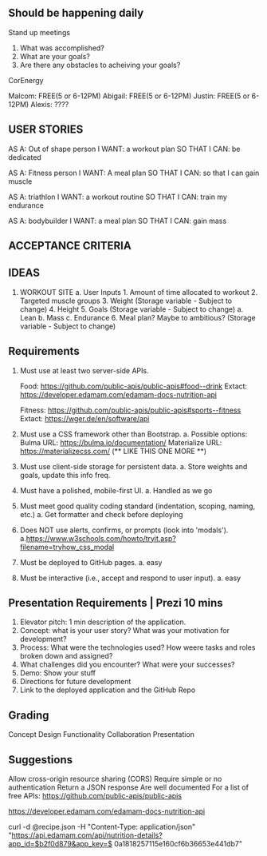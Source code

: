 ## Should be happening daily
Stand up meetings
1. What was accomplished?
2. What are your goals?
3. Are there any obstacles to acheiving your goals?

CorEnergy

Malcom: FREE(5 or 6-12PM)
Abigail: FREE(5 or 6-12PM)
Justin: FREE(5 or 6-12PM)
Alexis: ????


## USER STORIES

AS A: Out of shape person
I WANT: a workout plan
SO THAT I CAN: be dedicated

AS A: Fitness person
I WANT: A meal plan
SO THAT I CAN: so that I can gain muscle

AS A: triathlon
I WANT: a workout routine
SO THAT I CAN: train my endurance

AS A: bodybuilder
I WANT: a meal plan
SO THAT I CAN: gain mass


## ACCEPTANCE CRITERIA


## IDEAS
1. WORKOUT SITE
	a. User Inputs
		1. Amount of time allocated to workout
		2. Targeted muscle groups
		3. Weight (Storage variable - Subject to change)
		4. Height
		5. Goals (Storage variable - Subject to change)
			a. Lean
			b. Mass
			c. Endurance
		6. Meal plan? Maybe to ambitious? (Storage variable - Subject to change)


## Requirements
1. Must use at least two server-side APIs.

	Food: https://github.com/public-apis/public-apis#food--drink
		Extact: https://developer.edamam.com/edamam-docs-nutrition-api

	Fitness: https://github.com/public-apis/public-apis#sports--fitness
		Extact: https://wger.de/en/software/api

	
2. Must use a CSS framework other than Bootstrap.
	a. Possible options: 
		Bulma URL: https://bulma.io/documentation/
		Materialize URL: https://materializecss.com/ (** LIKE THIS ONE MORE **)
	
3. Must use client-side storage for persistent data.
	a. Store weights and goals, update this info freq.

4. Must have a polished, mobile-first UI.
	a. Handled as we go

5. Must meet good quality coding standard (indentation, scoping, naming, etc.)
	a. Get formatter and check before deploying

6. Does NOT use alerts, confirms, or prompts (look into 'modals').
	a.https://www.w3schools.com/howto/tryit.asp?filename=tryhow_css_modal

7. Must be deployed to GitHub pages.
	a. easy

8. Must be interactive (i.e., accept and respond to user input).
	a. easy


## Presentation Requirements | Prezi 10 mins
1. Elevator pitch: 1 min description of the application.
2. Concept: what is your user story? What was your motivation for development?
3. Process: What were the technologies used? How weere tasks and roles broken down and assigned?
4. What challenges did you encounter? What were your successes?
5. Demo: Show your stuff
6. Directions for future development
7. Link to the deployed application and the GitHub Repo

## Grading
Concept
Design
Functionality
Collaboration
Presentation

## Suggestions
Allow cross-origin resource sharing (CORS)
Require simple or no authentication
Return a JSON response
Are well documented
For a list of free APIs: https://github.com/public-apis/public-apis

https://developer.edamam.com/edamam-docs-nutrition-api


curl -d @recipe.json -H "Content-Type: application/json" "https://api.edamam.com/api/nutrition-details?app_id=$b2f0d879&app_key=$
0a1818257115e160cf6b36653e441db7"